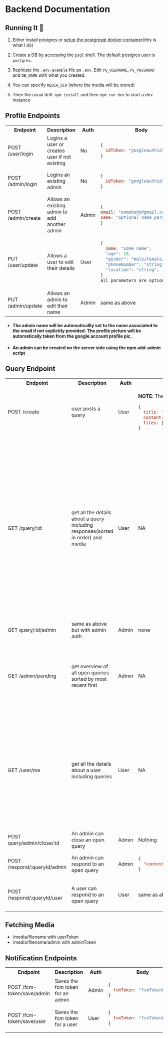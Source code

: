 # Backend Documentation

## Running It 🏃

1. Either install postgres or [setup the postgresql docker container](https://hevodata.com/learn/docker-postgresql/)(this is what I do)

1. Create a DB by accessing the `psql` shell. The default postgres user is `postgres`.

1. Replicate the `.env.example` file as `.env`. Edit `PG_USERNAME`, `PG_PASSWORD` and `DB_NAME` with what you created.

1. You can specify `MEDIA_DIR` (where the media will be stored)

1. Then the usual drill. `npm install` and then `npm run dev` to start a dev instance

## Profile Endpoints

<table>
<tr>
<th>Endpoint</th>
<th>Description</th>
<th>Auth</th>
<th>Body</th>
<th>Response</th>
</tr>
<tr>
<td>POST /user/login</td>
<td>Logins a user or creates user if not existing</td>
<td>No</td>
<td>

```js
{
  idToken: "googleauthidtoken";
}
```

</td>
<td>

```js
{
firstLogin: true,
jwt: "jwthere"
}

```

</td>
</tr>
<tr>
<td>POST /admin/login</td>
<td>Logins an existing admin</td>
<td>No</td>
<td>

```js
{
  idToken: "googleauthidtoken";
}
```

</td>
<td>

```js
{
  jwt: "jwthere";
}
```

</td>
</tr>
<tr>
<td>POST /admin/create</td>
<td>Allows an existing admin to add another admin</td>
<td>Admin</td>
<td>

```js
{
email: "somebody@gmail.com",
name: "optional name parameter"
}
```

</td>
<td>

```js
{
  ok: true;
}
```

</td>
</tr>

<tr>
<td>PUT /user/update</td>
<td>Allows a user to edit their details</td>
<td>User</td>
<td>

```js
{
  name: "some name",
  "age": 10,
  "gender": "male/female/other",
  "phoneNumber": "string",
  "location": "string",
}
all parameters are optional
```

</td>
<td>

```js
{
  ok: true;
}
```

</td>
</tr>
<tr>
<td>PUT /admin/update</td>
<td>Allows an admin to edit their name</td>
<td>Admin</td>
<td>same as above</td>
<td>same as above</td>
</tr>
</table>

- #### The admin name will be automaticallly set to the name associated to the email if not explicitly provided. The profile picture will be automatically taken from the google account profile pic.
- #### An admin can be created on the server side using the npm add-admin script

## Query Endpoint

<table>
<tr>
<th>Endpoint</th>
<th>Description</th>
<th>Auth</th>
<th>Body</th>
<th>Response</th>
</tr>
<tr>
<td>POST /create</td>
<td>user posts a query</td>
<td>User</td>
<td>

**NOTE**: The body here is `form/multipart`, not json

```js
{
  title: "string <= 50chars", //~10 words
  content: "string <= 1250 characters", //~ 250 words
  files: [all the files that need to be uploaded]
}
```

</td>
<td>ok:true</td>
</tr>
<tr>
<td>GET /query/:id</td>
<td>get all the details about a query including responses(sorted in order) and media</td>
<td>User</td>
<td>NA</td>
<td>

```json
{
  "id": 3,
  "title": "Bruhtacular the second",
  "content": "i like mayo",
  "closed": false,
  "timestamp": "2022-12-12T08:30:57.834Z",
  "user": {
    "name": "Doubtful Baby",
    "avatar": "https://lh3.googleusercontent.com/a/AEdFTp41ujok5WxbmKFWDZOWpmbb9xcXcL_4ixUD8pbfnQ=s96-c"
  },
  "media": [
    {
      "url": "/media/1670490412464.png"
    }
  ],
  "responses": [
    {
      "content": "have you tried turning it on and off?",
      "timestamp": "2022-12-12T08:30:57.834Z",
      "admin": {
        "name": "Cliford Joshy",
        "avatar": "https://lh3.googleusercontent.com/a/AEdFTp41ujok5WxbmKFWDZOWpmbb9xcXcL_4ixUD8pbfnQ=s96-c"
      }
    },
    {
      "content": "i did try that",
      "timestamp": "2022-12-12T08:30:57.834Z"
    }
  ]
}
```

**the admin responses will have the admin field**

</td>
</tr>
<tr>
<td>GET query/:id/admin</td>
<td>same as above but with admin auth</td>
<td>Admin</td>
<td>none</td>
<td>same as above</td>
</tr>
<tr>
<td>GET /admin/pending</td>
<td>get overview of all open queries sorted by most recent first</td>
<td>Admin</td>
<td>NA</td>
<td>

```json
[
  {
    "id": 5,
    "title": "Bruhtacular the second",
    "timestamp": "2022-12-12T08:30:57.834Z",
    "user": {
      "name": "Cliford Joshy",
      "avatar": "https://lh3.googleusercontent.com/a/AEdFTp41ujok5WxbmKFWDZOWpmbb9xcXcL_4ixUD8pbfnQ=s96-c"
    }
  }
]
```

</td>
</tr>
<tr>
<td>GET /user/me</td>
<td>get all the details about a user including queries</td>
<td>User</td>
<td>NA</td>
<td>

```json
{
  "id": "109761649576168914913",
  "name": "Cliford Joshy",
  "email": "clifordjo@gmail.com",
  "profilePicture": "https://lh3.googleusercontent.com/a/AEdFTp41ujok5WxbmKFWDZOWpmbb9xcXcL_4ixUD8pbfnQ=s96-c",
  "age": null,
  "gender": null,
  "phoneNumber": null,
  "location": null,
  "queries": [
    {
      "id": 1,
      "title": "Test Query",
      "content": "lorem ipsum dolor set amet",
      "closed": false,
      "timestamp": "2022-12-12T08:30:57.834Z",
      "responseCount": 0
    }
  ]
}
```

</td>
</tr>
<tr>
<td>POST query/admin/close/:id</td>
<td>An admin can close an open query</td>
<td>Admin</td>
<td>Nothing</td>
<td>ok:true</td>
</tr>

<tr>
<td>POST /respond/:queryId/admin</td>
<td>An admin can respond to an open query</td>
<td>Admin</td>
<td>

```json
{
  "content": "do you even?"
}
```

</td>
<td>ok:true</td>
</tr>

<tr>
<td>POST /respond/:queryId/user</td>
<td>A user can respond to an open query</td>
<td>User</td>
<td>same as above</td>
<td>

```js
{
  ok: false/true,
  warning: "warning message if ok is false (when notifying the user fails)"
}
```

</td>
</tr>
</table>

## Fetching Media

- /media/filename with userToken
- /media/filename/admin with adminToken

## Notification Endpoints

<table>
<tr>
<th>Endpoint</th>
<th>Description</th>
<th>Auth</th>
<th>Body</th>
<th>Response</th>
</tr>
<tr>
<td>POST /fcm-token/save/admin</td>
<td>Saves the fcm token for an admin</td>
<td>Admin</td>
<td>

```js
{
  fcmToken: "fcmTokenHere";
}
```

</td>
<td>ok: true</td>
</tr>
<tr>
<td>POST /fcm-token/save/user</td>
<td>Saves the fcm token for a user</td>
<td>User</td>
<td>

```js
{
  fcmToken: "fcmTokenHere";
}
```

</td>
<td>ok: true</td>
</tr>
